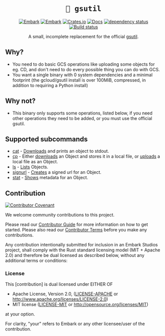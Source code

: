 <div align="center">

# `🚙 gsutil`

[![Embark](https://img.shields.io/badge/embark-open%20source-blueviolet.svg)](https://embark.dev)
[![Embark](https://img.shields.io/badge/discord-ark-%237289da.svg?logo=discord)](https://discord.gg/dAuKfZS)
[![Crates.io](https://img.shields.io/crates/v/gsutil.svg)](https://crates.io/crates/gsutil)
[![Docs](https://docs.rs/gsutil/badge.svg)](https://docs.rs/gsutil)
[![dependency status](https://deps.rs/repo/github/EmbarkStudios/gsutil/status.svg)](https://deps.rs/repo/github/EmbarkStudios/gsutil)
[![Build status](https://github.com/EmbarkStudios/gsutil/workflows/CI/badge.svg)](https://github.com/EmbarkStudios/gsutil/actions)

A small, incomplete replacement for the official [gsutil](https://cloud.google.com/storage/docs/gsutil).

</div>

## Why?

* You need to do basic GCS operations like uploading some objects for eg. CD, and don't need to do every possible thing you can do with GCS.
* You want a single binary with 0 system dependencies and a minimal footprint (the gcloud/gsutil install is over 100MiB, compressed, in addition to requiring a Python install)

## Why not?

* This binary only supports some operations, listed below, if you need other operations they need to be added, or you must use the official gsutil.

## Supported subcommands

* [cat](src/cat.rs) - [Downloads](https://docs.rs/tame-gcs/latest/tame_gcs/objects/struct.Object.html#method.download) and prints an object to stdout.
* [cp](src/cp.rs) - Either [downloads](https://docs.rs/tame-gcs/latest/tame_gcs/objects/struct.Object.html#method.download) an Object and stores it in a local file, or [uploads](https://docs.rs/tame-gcs/latest/tame_gcs/objects/struct.Object.html#method.insert_multipart) a local file as an Object.
* [ls](src/ls.rs) - [Lists](https://docs.rs/tame-gcs/latest/tame_gcs/objects/struct.Object.html#method.list) Objects.
* [signurl](src/signurl.rs) - [Creates](https://docs.rs/tame-gcs/latest/tame_gcs/signed_url/struct.UrlSigner.html) a signed url for an Object.
* [stat](src/stat.rs) - [Shows](https://docs.rs/tame-gcs/latest/tame_gcs/objects/struct.Object.html#method.get) metadata for an Object.

## Contribution

[![Contributor Covenant](https://img.shields.io/badge/contributor%20covenant-v1.4-ff69b4.svg)](../main/CODE_OF_CONDUCT.md)

We welcome community contributions to this project.

Please read our [Contributor Guide](CONTRIBUTING.md) for more information on how to get started.
Please also read our [Contributor Terms](CONTRIBUTING.md/#Contributor-Terms) before you make any contributions.

Any contribution intentionally submitted for inclusion in an Embark Studios project, shall comply with the Rust standard licensing model (MIT + Apache 2.0) and therefore be dual licensed as described below, without any additional terms or conditions:

### License

This [contribution] is dual licensed under EITHER OF

* Apache License, Version 2.0, ([LICENSE-APACHE](LICENSE-APACHE) or <http://www.apache.org/licenses/LICENSE-2.0>)
* MIT license ([LICENSE-MIT](LICENSE-MIT) or <http://opensource.org/licenses/MIT>)

at your option.

For clarity, "your" refers to Embark or any other licensee/user of the contribution.
